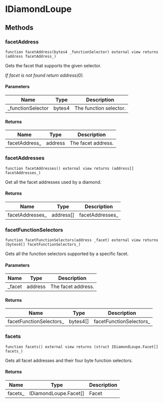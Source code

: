 # IDiamondLoupe









## Methods

### facetAddress

```solidity
function facetAddress(bytes4 _functionSelector) external view returns (address facetAddress_)
```

Gets the facet that supports the given selector.

*If facet is not found return address(0).*

#### Parameters

| Name | Type | Description |
|---|---|---|
| _functionSelector | bytes4 | The function selector.

#### Returns

| Name | Type | Description |
|---|---|---|
| facetAddress_ | address | The facet address.

### facetAddresses

```solidity
function facetAddresses() external view returns (address[] facetAddresses_)
```

Get all the facet addresses used by a diamond.




#### Returns

| Name | Type | Description |
|---|---|---|
| facetAddresses_ | address[] | facetAddresses_

### facetFunctionSelectors

```solidity
function facetFunctionSelectors(address _facet) external view returns (bytes4[] facetFunctionSelectors_)
```

Gets all the function selectors supported by a specific facet.



#### Parameters

| Name | Type | Description |
|---|---|---|
| _facet | address | The facet address.

#### Returns

| Name | Type | Description |
|---|---|---|
| facetFunctionSelectors_ | bytes4[] | facetFunctionSelectors_

### facets

```solidity
function facets() external view returns (struct IDiamondLoupe.Facet[] facets_)
```

Gets all facet addresses and their four byte function selectors.




#### Returns

| Name | Type | Description |
|---|---|---|
| facets_ | IDiamondLoupe.Facet[] | Facet




